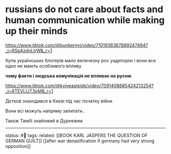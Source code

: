 # russians do not care about facts and human communication while making up their minds 
https://www.tiktok.com/@bunkernyi/video/7101938367889247494?_t=8SgAzdnLIrW&_r=1

Купа українських блогерів мало величезну рос уадиторію і вони все одно не мають особливого впливу

**чому факти і людська комунікація не впливає на русню**

https://www.tiktok.com/@kyiveastside/video/7091408885424213254?_t=8TEVLIJT3oM&_r=1

Дєтков знаходився в Києві під час початку війни

Вони всі можуть напряму запитати..

Також Тамбі знайомий в Дурнєвим



---
status: #🌱
tags: 
related: [[BOOK KARL JASPERS THE QUESTION OF GERMAN GUILT]]
[[after war denazification if germany had very strong opposition]]
